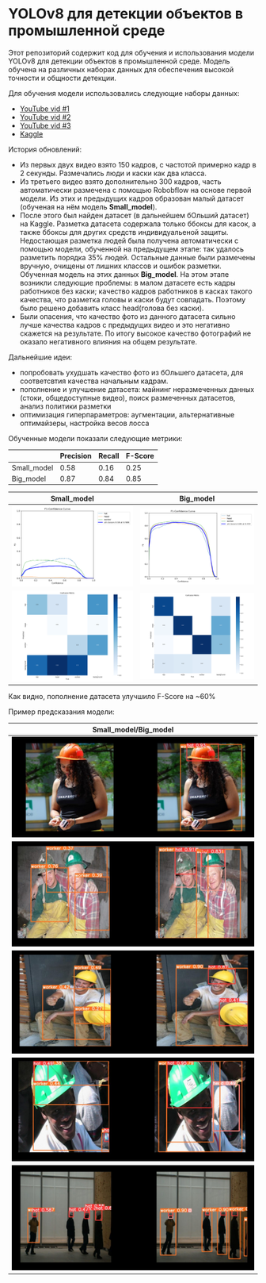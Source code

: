 # YOLOv8 для детекции объектов в промышленной среде

Этот репозиторий содержит код для обучения и использования модели YOLOv8 для детекции объектов в промышленной среде. Модель обучена на различных наборах данных для обеспечения высокой точности и общности детекции.

Для обучения модели использовались следующие наборы данных:

* [YouTube vid #1](https://www.youtube.com/watch?v=JxHINzz2alM&t=1s)
* [YouTube vid #2](https://www.youtube.com/watch?v=Y1g1eTcpKSo&t=1s)
* [YouTube vid #3](https://www.youtube.com/watch?v=GxHLwFU903o&t=7s)
* [Kaggle](https://www.kaggle.com/datasets/andrewmvd/hard-hat-detection)


История обновлений:


* Из первых двух видео взято 150 кадров, с частотой примерно кадр в 2 секунды. Размечались люди и каски как два класса. 
* Из третьего видео взято дополнительно 300 кадров, часть автоматически размечена с помощью Robobflow на основе первой модели. Из этих и предыдущих кадров образован малый датасет (обученая на нём модель **Small_model**).
* После этого был найден датасет (в дальнейшем бОльший датасет)  на Kaggle. Разметка датасета содержала только ббоксы для касок, а также ббоксы для других средств индивидуальеной защиты. Недостающая разметка людей была получена автоматически с помощью модели, обученной на предыдущем этапе: так удалось разметить порядка 35% людей. Остальные данные были размечены вручную, очищены от лишних классов и ошибок разметки. Обученная модель на этих данных **Big_model**. На этом этапе возникли следующие проблемы: в малом датасете есть кадры работников без каски; качество кадров работников в касках такого качества, что разметка головы и каски будут совпадать. Поэтому было решено добавить класс head(голова без каски). 
* Были опасения, что качество фото из данного датасета сильно лучше качества кадров с предыдущих видео и это негативно скажется на результате. По итогу высокое качество фотографий не оказало негативного влияния на общем результате.

Дальнейшие идеи:

- попробовать ухудшать качество фото из бОльшего датасета, для соответсвтия качества начальным кадрам. 
- пополнение и улучшение датасета: майнинг неразмеченных данных (стоки, общедоступные видео), поиск размеченных датасетов, анализ политики разметки
- оптимизация гиперпараметров: аугментации, альтернативные оптимайзеры, настройка весов лосса


Обученные модели показали следующие метрики:

|  | Precision | Recall | F-Score | 
| ------------- | ------------- |------------- |------------- |
| Small_model | 0.58 | 0.16 | 0.25 |
|  Big_model | 0.87 | 0.84 | 0.85 |

| Small_model     | Big_model     |
| ------------- | ------------- |
| ![](F1_curve_m.png) | ![](F1_curve_b.png) |
| ![](confusion_matrix_m.png) | ![](confusion_matrix_b.png) |

Как видно, пополнение датасета улучшило F-Score на ~60%

Пример предсказания модели:

| Small_model/Big_model     |
| -------------------------- |
| ![](predict1.jpg)  |
| ![](predict2.jpg)  |
| ![](predict3.jpg)  |
| ![](predict4.jpg)  |
| ![](predict5.jpg)  |

